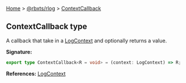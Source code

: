 [Home](./index.md) &gt; [@rbxts/rlog](./rlog.md) &gt; [ContextCallback](./rlog.contextcallback.md)

## ContextCallback type

A callback that take in a [LogContext](./rlog.logcontext.md) and optionally returns a value.

**Signature:**

```typescript
export type ContextCallback<R = void> = (context: LogContext) => R;
```

**References:** [LogContext](./rlog.logcontext.md)
